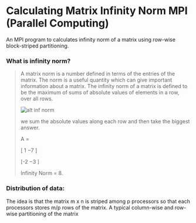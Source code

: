 # Calculating Matrix Infinity Norm MPI (Parallel Computing)
An MPI program to calculates infinity norm of a matrix using row-wise block-striped partitioning. 
<p>

<h3> What is infinity norm? </h3>

>A matrix norm is a number defined in terms of the entries of the matrix. The norm is a useful quantity which can give important information about a matrix.
> The infinity norm of a matrix is defined to be the maximum of sums of absolute values of elements in a row, over all rows.<p>
> ![alt inf norm](https://i.imgur.com/pHrwI2A.png)
> <p> we sum the absolute values along each row and then take the biggest answer. <p>
> A = <p>[ 1  −7 ]<p>
>     [-2  −3 ]<p>
> Infinity Norm = 8.
  
### Distribution of data:
The idea is that the matrix m x n is striped among p processors so that each processors stores m/p rows of the matrix. A typical column-wise and row-wise partitioning of the matrix

